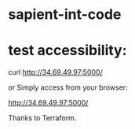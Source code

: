 # sapient-int-code


# test accessibility:
curl http://34.69.49.97:5000/

or  Simply access from your browser:

http://34.69.49.97:5000/


Thanks to Terraform.
